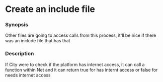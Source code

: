 # Create an include file

### Synopsis
Other files are going to access calls from this process, it'll be nice if there was an include file that has that

### Description
If City were to check if the platform has internet access, it can call a function within Net and it can return true for has internt access or false for needs internet access
